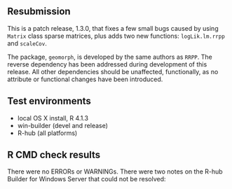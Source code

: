 ## Resubmission
This is a patch release, 1.3.0, that fixes a few small bugs caused by using `Matrix` class sparse matrices, plus adds two new functions: `logLik.lm.rrpp` and `scaleCov`.

The package, `geomorph`, is developed by the same authors as `RRPP`.  The reverse dependency has been addressed during development of this release.  All other dependencies should be unaffected, functionally, as no attribute or functional changes have been introduced.

## Test environments
* local OS X install, R 4.1.3
* win-builder (devel and release)
* R-hub (all platforms)

## R CMD check results
There were no ERRORs or WARNINGs. There were two notes on the R-hub Builder for Windows Server that could not be resolved: 

